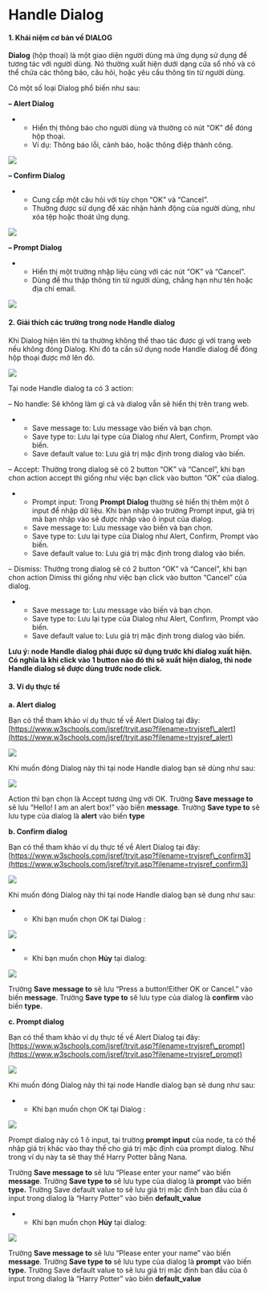 # Handle Dialog

#### 1. Khái niệm cơ bản về DIALOG

**Dialog** (hộp thoại) là một giao diện người dùng mà ứng dụng sử dụng để tương tác với người dùng. Nó thường xuất hiện dưới dạng cửa sổ nhỏ và có thể chứa các thông báo, câu hỏi, hoặc yêu cầu thông tin từ người dùng.

Có một số loại Dialog phổ biến như sau:

&#x20;        **– Alert Dialog**

*
  * Hiển thị thông báo cho người dùng và thường có nút “OK” để đóng hộp thoại.
  * Ví dụ: Thông báo lỗi, cảnh báo, hoặc thông điệp thành công.

![](http://education.hidemium.io/wp-content/uploads/2024/09/Screenshot_1.png)

&#x20;

&#x20;      **– Confirm Dialog**

*
  * Cung cấp một câu hỏi với tùy chọn “OK” và “Cancel”.
  * Thường được sử dụng để xác nhận hành động của người dùng, như xóa tệp hoặc thoát ứng dụng.

![](http://education.hidemium.io/wp-content/uploads/2024/09/Screenshot_2.png)

&#x20;

&#x20;    **– Prompt Dialog**

*
  * Hiển thị một trường nhập liệu cùng với các nút “OK” và “Cancel”.
  * Dùng để thu thập thông tin từ người dùng, chẳng hạn như tên hoặc địa chỉ email.

![](http://education.hidemium.io/wp-content/uploads/2024/09/Screenshot_3.png)

&#x20;

#### 2. Giải thích các trường trong node Handle dialog

Khi Dialog hiện lên thì ta thường không thể thao tác được gì với trang web nếu không đóng Dialog. Khi đó ta cần sử dụng node Handle dialog để đóng hộp thoại được mở lên đó.

![](http://education.hidemium.io/wp-content/uploads/2024/09/Screenshot_4.png)

&#x20;

Tại node Handle dialog ta có 3 action:

– No handle: Sẽ không làm gì cả và dialog vẫn sẽ hiển thị trên trang web.

*
  * Save message to: Lưu message vào biến và bạn chọn.
  * Save type to: Lưu lại type của Dialog như Alert, Confirm, Prompt vào biến.
  * Save default value to: Lưu giá trị mặc định trong dialog vào biến.

–  Accept: Thường trong dialog sẽ có 2 button “OK” và “Cancel”, khi bạn chon action accept thì giống như việc bạn click vào button “OK” của dialog.

*
  * Prompt input: Trong **Prompt Dialog** thường sẽ hiển thị thêm một ô input để nhập dữ liệu. Khi bạn nhập vào trường Prompt input, giá trị mà bạn nhập vào sẽ được nhập vào ô input của dialog.
  * Save message to: Lưu message vào biến và bạn chọn.
  * Save type to: Lưu lại type của Dialog như Alert, Confirm, Prompt vào biến.
  * Save default value to: Lưu giá trị mặc định trong dialog vào biến.

– Dismiss: Thường trong dialog sẽ có 2 button “OK” và “Cancel”, khi bạn chon action Dimiss thì giống như việc bạn click vào button “Cancel” của dialog.

*
  * Save message to: Lưu message vào biến và bạn chọn.
  * Save type to: Lưu lại type của Dialog như Alert, Confirm, Prompt vào biến.
  * Save default value to: Lưu giá trị mặc định trong dialog vào biến.

**Lưu ý: node Handle dialog phải được sử dụng  trước khi dialog xuất hiện. Có nghĩa là khi click vào 1 button nào đó thì sẽ xuất hiện dialog, thì node Handle dialog sẽ được dùng trước node click.** &#x20;

&#x20;

#### 3. Ví dụ thực tế

&#x20;    **a. Alert dialog**

Bạn có thể tham khảo ví dụ thực tế về Alert Dialog tại đây:   [https://www.w3schools.com/jsref/tryit.asp?filename=tryjsref\_alert](https://www.w3schools.com/jsref/tryit.asp?filename=tryjsref_alert)

![](http://education.hidemium.io/wp-content/uploads/2024/09/Screenshot_5.png)

&#x20;

Khi muốn đóng Dialog này thì tại node Handle dialog bạn sẽ dùng như sau:

![](http://education.hidemium.io/wp-content/uploads/2024/09/Screenshot_6.png)

&#x20;

Action thì bạn chọn là Accept tương ứng với OK. Trường **Save message to** sẽ lưu “Hello! I am an alert box!” vào biến **message**. Trường **Save type to** sẽ lưu type của dialog là **alert**  vào biến **type**

&#x20;

&#x20;    **b. Confirm dialog**

Bạn có thể tham khảo ví dụ thực tế về Alert Dialog tại đây: [https://www.w3schools.com/jsref/tryit.asp?filename=tryjsref\_confirm3](https://www.w3schools.com/jsref/tryit.asp?filename=tryjsref_confirm3)

![](http://education.hidemium.io/wp-content/uploads/2024/09/Screenshot_2.png)

&#x20;

Khi muốn đóng Dialog này thì tại node Handle dialog bạn sẽ dung như sau:

*
  * Khi bạn muốn chọn OK tại Dialog :

![](http://education.hidemium.io/wp-content/uploads/2024/09/Screenshot_7.png)

&#x20;

*
  * Khi bạn muốn chọn **Hủy** tại dialog:

![](http://education.hidemium.io/wp-content/uploads/2024/09/Screenshot_8.png)

&#x20;

Trường **Save message to** sẽ lưu “Press a button!Either OK or Cancel.” vào biến **message**. Trường **Save type to** sẽ lưu type của dialog là **confirm**  vào biến **type.**

&#x20;

&#x20;    **c. Prompt dialog**

Bạn có thể tham khảo ví dụ thực tế về Alert Dialog tại đây: [https://www.w3schools.com/jsref/tryit.asp?filename=tryjsref\_prompt](https://www.w3schools.com/jsref/tryit.asp?filename=tryjsref_prompt)

![](http://education.hidemium.io/wp-content/uploads/2024/09/Screenshot_3.png)

&#x20;

Khi muốn đóng Dialog này thì tại node Handle dialog bạn sẽ dung như sau:

*
  * Khi bạn muốn chọn OK tại Dialog :

![](http://education.hidemium.io/wp-content/uploads/2024/09/Screenshot_10.png)

Prompt dialog này có 1 ô input, tại trường **prompt input** của node, ta có thể nhập giá trị khác vào thay thế cho giá trị mặc định của prompt dialog. Như trong ví dụ này ta sẽ thay thế Harry Potter bằng Nana.

Trường **Save message to** sẽ lưu “Please enter your name” vào biến **message**. Trường **Save type to** sẽ lưu type của dialog là **prompt**  vào biến **type.** Trường Save default value to sẽ lưu giá trị mặc định ban đầu của ô input trong dialog là “Harry Potter” vào biến **default\_value**

&#x20;

*
  * Khi bạn muốn chọn **Hủy** tại dialog:

![](http://education.hidemium.io/wp-content/uploads/2024/09/Screenshot_11.png)

&#x20;

Trường **Save message to** sẽ lưu “Please enter your name” vào biến **message**. Trường **Save type to** sẽ lưu type của dialog là **prompt**  vào biến **type.** Trường Save default value to sẽ lưu giá trị mặc định ban đầu của ô input trong dialog là “Harry Potter” vào biến **default\_value**
